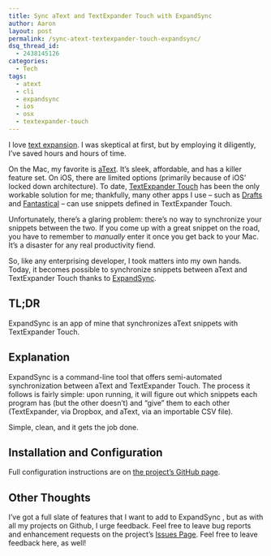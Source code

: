 ```yaml
---
title: Sync aText and TextExpander Touch with ExpandSync
author: Aaron
layout: post
permalink: /sync-atext-textexpander-touch-expandsync/
dsq_thread_id:
  - 2438145126
categories:
  - Tech
tags:
  - atext
  - cli
  - expandsync
  - ios
  - osx
  - textexpander-touch
---
```

I love <a title="How to Use Text Expansion to Save Yourself Hours of Typing Every Week" href="http://lifehacker.com/5611210/how-to-use-text-expansion-to-save-yourself-hours-of-typing-every-day" target="_blank">text expansion</a>. I was skeptical at first, but by employing it diligently, I&#8217;ve saved hours and hours of time.

On the Mac, my favorite is <a title="aText" href="http://www.trankynam.com/atext/" target="_blank">aText</a>. It&#8217;s sleek, affordable, and has a killer feature set. On iOS, there are limited options (primarily because of iOS&#8217; locked down architecture). To date, <a title="TextExpander Touch" href="https://smilesoftware.com/TextExpander/touch/index.html" target="_blank">TextExpander Touch</a> has been the only workable solution for me; thankfully, many other apps I use – such as <a title="Drafts" href="http://agiletortoise.com/drafts/" target="_blank">Drafts</a> and <a title="Fantastical" href="http://flexibits.com/fantastical-iphone" target="_blank">Fantastical</a> – can use snippets defined in TextExpander Touch.

Unfortunately, there&#8217;s a glaring problem: there&#8217;s no way to synchronize your snippets between the two. If you come up with a great snippet on the road, you have to remember to *manually* enter it once you get back to your Mac. It&#8217;s a disaster for any real productivity fiend.

So, like any enterprising developer, I took matters into my own hands. Today, it becomes possible to synchronize snippets between aText and TextExpander Touch thanks to <a title="ExpandSync" href="https://github.com/bachya/ExpandSync" target="_blank">ExpandSync</a>.<!--more-->

## TL;DR

ExpandSync is an app of mine that synchronizes aText snippets with TextExpander Touch.

## Explanation

ExpandSync is a command-line tool that offers semi-automated synchronization between aText and TextExpander Touch. The process it follows is fairly simple: upon running, it will figure out which snippets each program has (but the other doesn&#8217;t) and &#8220;give&#8221; them to each other (TextExpander, via Dropbox, and aText, via an importable CSV file).

Simple, clean, and it gets the job done.

## Installation and Configuration

Full configuration instructions are on [the project&#8217;s GitHub page](http://github.com/bachya/ExpandSync).

## Other Thoughts

I&#8217;ve got a full slate of features that I want to add to ExpandSync , but as with all my projects on Github, I urge feedback. Feel free to leave bug reports and enhancement requests on the project&#8217;s <a title="ExpandSync Issues" href="https://github.com/bachya/ExpandSync/issues" target="_blank">Issues Page</a>. Feel free to leave feedback here, as well!
